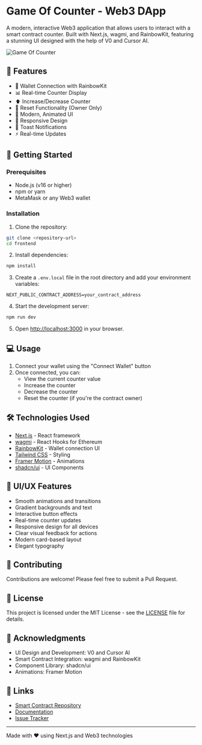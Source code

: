 # Game Of Counter - Web3 DApp

A modern, interactive Web3 application that allows users to interact with a smart contract counter. Built with Next.js, wagmi, and RainbowKit, featuring a stunning UI designed with the help of V0 and Cursor AI.

![Game Of Counter](https://i.imgur.com/placeholder.png)

## 🌟 Features

- 🔗 Wallet Connection with RainbowKit
- 📊 Real-time Counter Display
- ⬆️ Increase/Decrease Counter
- 🔄 Reset Functionality (Owner Only)
- 🎨 Modern, Animated UI
- 📱 Responsive Design
- 🔔 Toast Notifications
- ⚡ Real-time Updates

## 🚀 Getting Started

### Prerequisites

- Node.js (v16 or higher)
- npm or yarn
- MetaMask or any Web3 wallet

### Installation

1. Clone the repository:
```bash
git clone <repository-url>
cd frontend
```

2. Install dependencies:
```bash
npm install
```

3. Create a `.env.local` file in the root directory and add your environment variables:
```env
NEXT_PUBLIC_CONTRACT_ADDRESS=your_contract_address
```

4. Start the development server:
```bash
npm run dev
```

5. Open [http://localhost:3000](http://localhost:3000) in your browser.

## 💻 Usage

1. Connect your wallet using the "Connect Wallet" button
2. Once connected, you can:
   - View the current counter value
   - Increase the counter
   - Decrease the counter
   - Reset the counter (if you're the contract owner)

## 🛠️ Technologies Used

- [Next.js](https://nextjs.org/) - React framework
- [wagmi](https://wagmi.sh/) - React Hooks for Ethereum
- [RainbowKit](https://www.rainbowkit.com/) - Wallet connection UI
- [Tailwind CSS](https://tailwindcss.com/) - Styling
- [Framer Motion](https://www.framer.com/motion/) - Animations
- [shadcn/ui](https://ui.shadcn.com/) - UI Components

## 🎨 UI/UX Features

- Smooth animations and transitions
- Gradient backgrounds and text
- Interactive button effects
- Real-time counter updates
- Responsive design for all devices
- Clear visual feedback for actions
- Modern card-based layout
- Elegant typography

## 🤝 Contributing

Contributions are welcome! Please feel free to submit a Pull Request.

## 📝 License

This project is licensed under the MIT License - see the [LICENSE](LICENSE) file for details.

## 🙏 Acknowledgments

- UI Design and Development: V0 and Cursor AI
- Smart Contract Integration: wagmi and RainbowKit
- Component Library: shadcn/ui
- Animations: Framer Motion

## 🔗 Links

- [Smart Contract Repository](link-to-contract-repo)
- [Documentation](link-to-docs)
- [Issue Tracker](link-to-issues)

---

Made with ❤️ using Next.js and Web3 technologies
